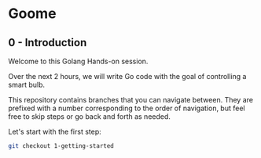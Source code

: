 # Goome

## 0 - Introduction

Welcome to this Golang Hands-on session.

Over the next 2 hours, we will write Go code with the goal of controlling a smart bulb.

This repository contains branches that you can navigate between.
They are prefixed with a number corresponding to the order of navigation, but feel free to skip steps or go back and forth as needed.

Let's start with the first step:

```bash
git checkout 1-getting-started
```
